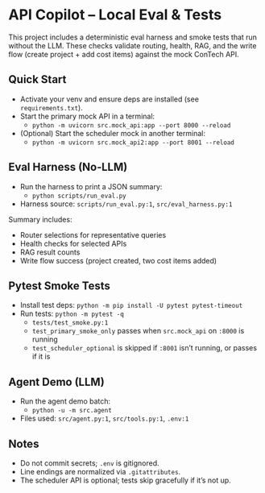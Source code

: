 # API Copilot – Local Eval & Tests

This project includes a deterministic eval harness and smoke tests that run without the LLM. These checks validate routing, health, RAG, and the write flow (create project + add cost items) against the mock ConTech API.

## Quick Start

- Activate your venv and ensure deps are installed (see `requirements.txt`).
- Start the primary mock API in a terminal:
  - `python -m uvicorn src.mock_api:app --port 8000 --reload`
- (Optional) Start the scheduler mock in another terminal:
  - `python -m uvicorn src.mock_api2:app --port 8001 --reload`

## Eval Harness (No‑LLM)

- Run the harness to print a JSON summary:
  - `python scripts/run_eval.py`
- Harness source: `scripts/run_eval.py:1`, `src/eval_harness.py:1`

Summary includes:
- Router selections for representative queries
- Health checks for selected APIs
- RAG result counts
- Write flow success (project created, two cost items added)

## Pytest Smoke Tests

- Install test deps: `python -m pip install -U pytest pytest-timeout`
- Run tests: `python -m pytest -q`
  - `tests/test_smoke.py:1`
  - `test_primary_smoke_only` passes when `src.mock_api` on `:8000` is running
  - `test_scheduler_optional` is skipped if `:8001` isn’t running, or passes if it is

## Agent Demo (LLM)

- Run the agent demo batch:
  - `python -u -m src.agent`
- Files used: `src/agent.py:1`, `src/tools.py:1`, `.env:1`

## Notes

- Do not commit secrets; `.env` is gitignored.
- Line endings are normalized via `.gitattributes`.
- The scheduler API is optional; tests skip gracefully if it’s not up.
